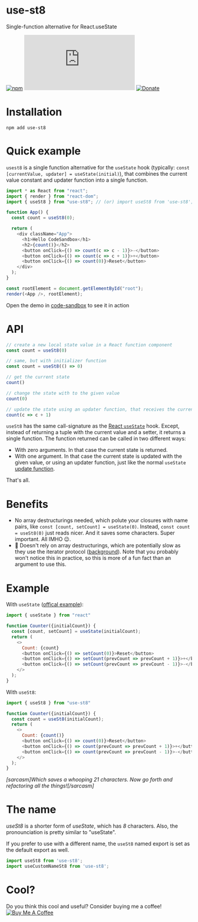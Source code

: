 # use-st8

Single-function alternative for React.useState

[![npm](https://img.shields.io/npm/v/use-st8.svg)](https://www.npmjs.com/package/use-st8) [![size](http://img.badgesize.io/https://unpkg.com/use-st8@0.0.1/lib/index.mjs?compression=gzip)](http://img.badgesize.io/https://unpkg.com/use-st8@0.0.1/lib/index.mjs) [![Donate](https://img.shields.io/badge/Donate-PayPal-green.svg)](https://www.paypal.me/michelweststrate)

# Installation

`npm add use-st8`

# Quick example

`usest8` is a single function alternative for the `useState` hook (typically: `const [currentValue, updater] = useState(initial)`), that combines the current value constant and updater function into a single function.

```javascript
import * as React from "react";
import { render } from "react-dom";
import { useSt8 } from "use-st8"; // (or) import useSt8 from 'use-st8';

function App() {
  const count = useSt8(0);

  return (
    <div className="App">
      <h1>Hello CodeSandbox</h1>
      <h2>{count()}</h2>
      <button onClick={() => count(c => c - 1)}>-</button>
      <button onClick={() => count(c => c + 1)}>+</button>
      <button onClick={() => count(0)}>Reset</button>
    </div>
  );
}

const rootElement = document.getElementById("root");
render(<App />, rootElement);
```

Open the demo in [code-sandbox](https://codesandbox.io/s/q9q7yrxjkj) to see it in action

# API

```javascript
// create a new local state value in a React function component
const count = useSt8(0)

// same, but with initializer function
const count = useSt8(() => 0)

// get the current state
count() 

// change the state with to the given value
count(0)

// update the state using an updater function, that receives the current state and returns the next one
count(c => c + 1)
```

`useSt8` has the same call-signature as the [React `useState`](https://reactjs.org/docs/hooks-state.html) hook. 
Except, instead of returning a tuple with the current value and a setter, it returns a single function.
The function returned can be called in two different ways:
* With zero arguments. In that case the current state is returned.
* With one argument. In that case the current state is updated with the given value, or using an updater function, just like the normal `useState` [update function](https://reactjs.org/docs/hooks-reference.html#functional-updates).

That's all.

# Benefits

* No array destructurings needed, which polute your closures with name pairs, like `const [count, setCount] = useState(0)`. Instead, `const count = useSt8(0)` just reads nicer. And it saves some characters. Super important. All IMHO 😉.
* 🚀 Doesn't rely on array destructurings, which are potentially slow as they use the iterator protocol ([background](https://docs.google.com/document/d/1hWb-lQW4NSG9yRpyyiAA_9Ktytd5lypLnVLhPX9vamE/edit)). Note that you probably won't notice this in practice, so this is more of a fun fact than an argument to use this. 

# Example

With `useState` ([offical example](https://reactjs.org/docs/hooks-reference.html#functional-updates)):

```javascript
import { useState } from "react"

function Counter({initialCount}) {
  const [count, setCount] = useState(initialCount);
  return (
    <>
      Count: {count}
      <button onClick={() => setCount(0)}>Reset</button>
      <button onClick={() => setCount(prevCount => prevCount + 1)}>+</button>
      <button onClick={() => setCount(prevCount => prevCount - 1)}>-</button>
    </>
  );
}
```

With `useSt8`:

```javascript
import { useSt8 } from "use-st8"

function Counter({initialCount}) {
  const count = useSt8(initialCount);
  return (
    <>
      Count: {count()}
      <button onClick={() => count(0)}>Reset</button>
      <button onClick={() => count(prevCount => prevCount + 1)}>+</button>
      <button onClick={() => count(prevCount => prevCount - 1)}>-</button>
    </>
  );
}
```

_[sarcasm]Which saves a whooping 21 characters. Now go forth and refactoring all the things![/sarcasm]_

# The name

_useSt8_ is a shorter form of _useState_, which has _8_ characters. Also, the pronounciation is pretty similar to "useState".

If you prefer to use with a different name, the `useSt8` named export is set as the default export as well.

```javascript
import useSt8 from 'use-st8';
import useCustomNameSt8 from 'use-st8';
```

# Cool?

Do you think this cool and useful? Consider buying me a coffee!<br/><a href="https://www.buymeacoffee.com/mweststrate" target="_blank"><img src="https://www.buymeacoffee.com/assets/img/custom_images/orange_img.png" alt="Buy Me A Coffee" style="height: auto !important;width: auto !important;" ></a>
